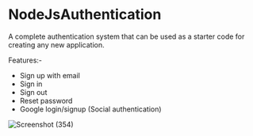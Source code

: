 # NodeJsAuthentication
A complete authentication system that can be used as a starter code for creating any new application.

Features:-

- Sign up with email
- Sign in 
- Sign out
- Reset password 
- Google login/signup (Social authentication)

![Screenshot (354)](https://github.com/Hardik9800/nodejsAuthentication/assets/51282682/7905af1e-7a0e-4a0d-a72c-b1e639a28bd5)

